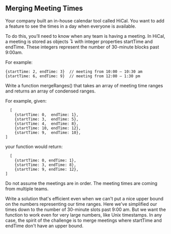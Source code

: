 ## Merging Meeting Times
Your company built an in-house calendar tool called HiCal. You want to add a feature to see the times in a day when everyone is available.

To do this, you’ll need to know when any team is having a meeting. In HiCal, a meeting is stored as objects ↴ with integer properties startTime and endTime. These integers represent the number of 30-minute blocks past 9:00am.

For example:
```
{startTime: 2, endTime: 3}  // meeting from 10:00 – 10:30 am
{startTime: 6, endTime: 9}  // meeting from 12:00 – 1:30 pm
```
Write a function mergeRanges() that takes an array of meeting time ranges and returns an array of condensed ranges.

For example, given:
```
  [
    {startTime: 0,  endTime: 1},
    {startTime: 3,  endTime: 5},
    {startTime: 4,  endTime: 8},
    {startTime: 10, endTime: 12},
    {startTime: 9,  endTime: 10},
]
```
your function would return:
```
  [
    {startTime: 0, endTime: 1},
    {startTime: 3, endTime: 8},
    {startTime: 9, endTime: 12},
]
```
Do not assume the meetings are in order. The meeting times are coming from multiple teams.

Write a solution that's efficient even when we can't put a nice upper bound on the numbers representing our time ranges. Here we've simplified our times down to the number of 30-minute slots past 9:00 am. But we want the function to work even for very large numbers, like Unix timestamps. In any case, the spirit of the challenge is to merge meetings where startTime and endTime don't have an upper bound.
